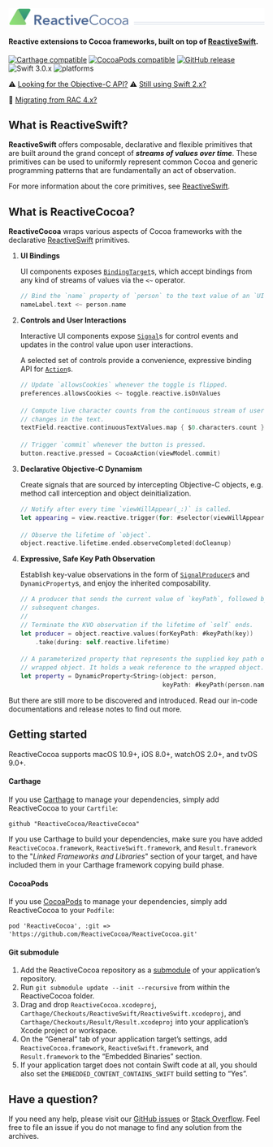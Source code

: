 ![](Logo/header.png)
#### Reactive extensions to Cocoa frameworks, built on top of [ReactiveSwift][].

[![Carthage compatible](https://img.shields.io/badge/Carthage-compatible-4BC51D.svg?style=flat)](#carthage) [![CocoaPods compatible](https://img.shields.io/cocoapods/v/ReactiveCocoa.svg)](#cocoapods) [![GitHub release](https://img.shields.io/github/release/ReactiveCocoa/ReactiveCocoa.svg)](https://github.com/ReactiveCocoa/ReactiveCocoa/releases) ![Swift 3.0.x](https://img.shields.io/badge/Swift-3.0.x-orange.svg) ![platforms](https://img.shields.io/badge/platforms-iOS%20%7C%20OS%20X%20%7C%20watchOS%20%7C%20tvOS%20-lightgrey.svg)

⚠️ [Looking for the Objective-C API?][] ⚠️ [Still using Swift 2.x?][]

🎉 [Migrating from RAC 4.x?][CHANGELOG]

## What is ReactiveSwift?
__ReactiveSwift__ offers composable, declarative and flexible primitives that are built around the grand concept of ___streams of values over time___. These primitives can be used to uniformly represent common Cocoa and generic programming patterns that are fundamentally an act of observation.

For more information about the core primitives, see [ReactiveSwift][].

## What is ReactiveCocoa?

__ReactiveCocoa__ wraps various aspects of Cocoa frameworks with the declarative [ReactiveSwift][] primitives.

1. **UI Bindings**

	UI components exposes [`BindingTarget`][]s, which accept bindings from any
	kind of streams of values via the `<~` operator.

	```swift
	// Bind the `name` property of `person` to the text value of an `UILabel`.
	nameLabel.text <~ person.name
	```

1. **Controls and User Interactions**

	Interactive UI components expose [`Signal`][]s for control events
	and updates in the control value upon user interactions.
	
	A selected set of controls provide a convenience, expressive binding
	API for [`Action`][]s.
	
	
	```swift
	// Update `allowsCookies` whenever the toggle is flipped.
	preferences.allowsCookies <~ toggle.reactive.isOnValues 
	
	// Compute live character counts from the continuous stream of user initiated
	// changes in the text.
	textField.reactive.continuousTextValues.map { $0.characters.count }
	
	// Trigger `commit` whenever the button is pressed.
	button.reactive.pressed = CocoaAction(viewModel.commit)
	```
	
1. **Declarative Objective-C Dynamism**

	Create signals that are sourced by intercepting Objective-C objects,
	e.g. method call interception and object deinitialization.
	
	```swift
	// Notify after every time `viewWillAppear(_:)` is called.
	let appearing = view.reactive.trigger(for: #selector(viewWillAppear(_:)))
	
	// Observe the lifetime of `object`.
	object.reactive.lifetime.ended.observeCompleted(doCleanup)
	```

1. **Expressive, Safe Key Path Observation**

	Establish key-value observations in the form of [`SignalProducer`][]s and
	`DynamicProperty`s, and enjoy the inherited composability.
	
	```swift
	// A producer that sends the current value of `keyPath`, followed by
	// subsequent changes.
	//
	// Terminate the KVO observation if the lifetime of `self` ends.
	let producer = object.reactive.values(forKeyPath: #keyPath(key))
		.take(during: self.reactive.lifetime)
	
	// A parameterized property that represents the supplied key path of the
	// wrapped object. It holds a weak reference to the wrapped object.
	let property = DynamicProperty<String>(object: person,
	                                       keyPath: #keyPath(person.name))
	```

But there are still more to be discovered and introduced. Read our in-code documentations and release notes to
find out more.

## Getting started

ReactiveCocoa supports macOS 10.9+, iOS 8.0+, watchOS 2.0+, and tvOS 9.0+.

#### Carthage

If you use [Carthage][] to manage your dependencies, simply add
ReactiveCocoa to your `Cartfile`:

```
github "ReactiveCocoa/ReactiveCocoa"
```

If you use Carthage to build your dependencies, make sure you have added `ReactiveCocoa.framework`, `ReactiveSwift.framework`, and `Result.framework` to the "_Linked Frameworks and Libraries_" section of your target, and have included them in your Carthage framework copying build phase.

#### CocoaPods

If you use [CocoaPods][] to manage your dependencies, simply add
ReactiveCocoa to your `Podfile`:

```
pod 'ReactiveCocoa', :git => 'https://github.com/ReactiveCocoa/ReactiveCocoa.git'
```

#### Git submodule

 1. Add the ReactiveCocoa repository as a [submodule][] of your
    application’s repository.
 1. Run `git submodule update --init --recursive` from within the ReactiveCocoa folder.
 1. Drag and drop `ReactiveCocoa.xcodeproj`,
    `Carthage/Checkouts/ReactiveSwift/ReactiveSwift.xcodeproj`, and
    `Carthage/Checkouts/Result/Result.xcodeproj` into your application’s Xcode
    project or workspace.
 1. On the “General” tab of your application target’s settings, add
    `ReactiveCocoa.framework`, `ReactiveSwift.framework`, and `Result.framework`
    to the “Embedded Binaries” section.
 1. If your application target does not contain Swift code at all, you should also
    set the `EMBEDDED_CONTENT_CONTAINS_SWIFT` build setting to “Yes”.

## Have a question?
If you need any help, please visit our [GitHub issues][] or [Stack Overflow][]. Feel free to file an issue if you do not manage to find any solution from the archives.


[ReactiveSwift]: https://github.com/ReactiveCocoa/ReactiveSwift
[ReactiveObjC]: https://github.com/ReactiveCocoa/ReactiveObjC
[GitHub issues]: https://github.com/ReactiveCocoa/ReactiveCocoa/issues?q=is%3Aissue+label%3Aquestion+
[Stack Overflow]: http://stackoverflow.com/questions/tagged/reactive-cocoa
[CHANGELOG]: CHANGELOG.md
[Carthage]: https://github.com/Carthage/Carthage
[CocoaPods]: https://cocoapods.org/
[submodule]: https://git-scm.com/book/en/v2/Git-Tools-Submodules
[Looking for the Objective-C API?]: https://github.com/ReactiveCocoa/ReactiveObjC
[Still using Swift 2.x?]: https://github.com/ReactiveCocoa/ReactiveCocoa/tree/v4.0.0
[`Signal`]: https://github.com/ReactiveCocoa/ReactiveSwift/blob/master/Documentation/FrameworkOverview.md#signals
[`SignalProducer`]: https://github.com/ReactiveCocoa/ReactiveSwift/blob/master/Documentation/FrameworkOverview.md#signal-producers
[`Action`]: https://github.com/ReactiveCocoa/ReactiveSwift/blob/master/Documentation/FrameworkOverview.md#actions
[`BindingTarget`]: https://github.com/ReactiveCocoa/ReactiveSwift/blob/master/Documentation/FrameworkOverview.md#binding-target
